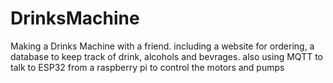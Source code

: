 # DrinksMachine
Making a Drinks Machine with a friend. including a website for ordering, a database to keep track of drink, alcohols and bevrages. also using MQTT to talk to ESP32 from a raspberry pi to control the motors and pumps
